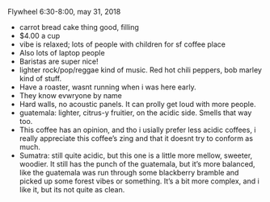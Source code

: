 Flywheel 6:30-8:00, may 31, 2018
- carrot bread cake thing good, filling
- $4.00 a cup
- vibe is relaxed; lots of people with children for sf coffee place
- Also lots of laptop people
- Baristas are super nice!
- lighter rock/pop/reggae kind of music.  Red hot chili peppers, bob marley kind of stuff.
- Have a roaster, wasnt running when i was here early.
- They know evwryone by name
- Hard walls, no acoustic panels.  It can prolly get loud with more people.
- guatemala: lighter, citrus-y fruitier, on the acidic side.  Smells that way too.  
- This coffee has an opinion, and tho i usially prefer less acidic coffees, i really appreciate this coffee’s zing and that it doesnt try to conform as much.
- Sumatra: still quite acidic, but this one is a little more mellow, sweeter, woodier.  It still has the punch of the guatemala, but it’s more balanced, like the guatemala was run through some blackberry bramble and picked up some forest vibes or something. It’s a bit more complex, and i like it, but its not quite as clean.